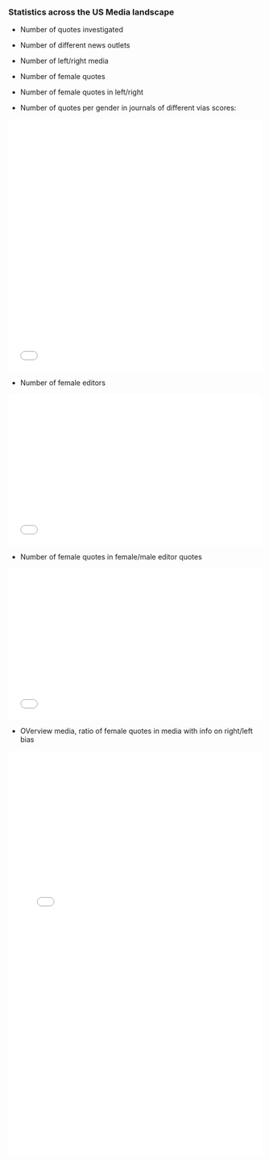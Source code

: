 <!-- ---
layout: post
title: "Statistics"
# subtitle: "because they lacked opposable thumbs and the brainpower to build a space program."
background: ''
--- -->

### Statistics across the US Media landscape

- Number of quotes investigated
- Number of different news outlets
- Number of left/right media

- Number of female quotes
- Number of female quotes in left/right

- Number of quotes per gender in journals of different vias scores:
<iframe width = "100%" height= "500" frameborder="0" scrolling="no" src="//plotly.com/~VFayt99/3.embed">
  
- Female ratio per gender in journals of different vias scores:
<iframe width="100%" height="300" frameborder="0" scrolling="no" src="//plotly.com/~VFayt99/14.embed"></iframe>
  
- Number of female editors 
</iframe> <iframe width = "100%" height= "300" frameborder="0" scrolling="no" src="//plotly.com/~VFayt99/6.embed"></iframe>

- Number of female quotes in female/male editor quotes
<iframe width="100%" height="300" frameborder="0" scrolling="no" src="//plotly.com/~VFayt99/1.embed"></iframe>

- OVerview media, ratio of female quotes in media with info on right/left bias
<iframe width="100%" height="800" frameborder="0" scrolling="no" src="//plotly.com/~VFayt99/18.embed"></iframe>

